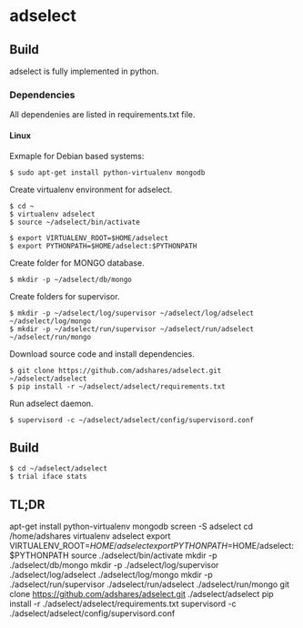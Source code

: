# adselect

## Build
adselect is fully implemented in python.

### Dependencies

All dependenies are listed in requirements.txt file.

#### Linux

Exmaple for Debian based systems:
```
$ sudo apt-get install python-virtualenv mongodb
```

Create virtualenv environment for adselect.
```
$ cd ~
$ virtualenv adselect
$ source ~/adselect/bin/activate

$ export VIRTUALENV_ROOT=$HOME/adselect
$ export PYTHONPATH=$HOME/adselect:$PYTHONPATH
```

Create folder for MONGO database.
```
$ mkdir -p ~/adselect/db/mongo
```


Create folders for supervisor.
```
$ mkdir -p ~/adselect/log/supervisor ~/adselect/log/adselect ~/adselect/log/mongo
$ mkdir -p ~/adselect/run/supervisor ~/adselect/run/adselect ~/adselect/run/mongo
```

Download source code and install dependencies.
```
$ git clone https://github.com/adshares/adselect.git ~/adselect/adselect
$ pip install -r ~/adselect/adselect/requirements.txt
```

Run adselect daemon.
```
$ supervisord -c ~/adselect/adselect/config/supervisord.conf
```

## Build
```
$ cd ~/adselect/adselect
$ trial iface stats
```
## TL;DR
apt-get install python-virtualenv mongodb
screen -S adselect
cd /home/adshares
virtualenv adselect
export VIRTUALENV_ROOT=$HOME/adselect
export PYTHONPATH=$HOME/adselect:$PYTHONPATH
source ./adselect/bin/activate
mkdir -p ./adselect/db/mongo
mkdir -p ./adselect/log/supervisor ./adselect/log/adselect ./adselect/log/mongo
mkdir -p ./adselect/run/supervisor ./adselect/run/adselect ./adselect/run/mongo
git clone https://github.com/adshares/adselect.git ./adselect/adselect
pip install -r ./adselect/adselect/requirements.txt
supervisord -c ./adselect/adselect/config/supervisord.conf
